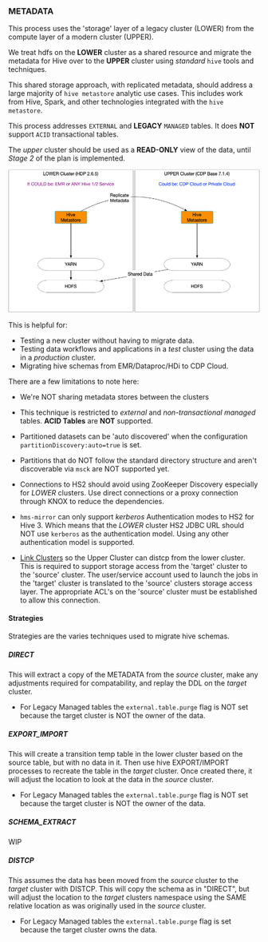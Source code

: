 ### METADATA

This process uses the 'storage' layer of a legacy cluster (LOWER) from the compute layer of a modern cluster (UPPER).

We treat hdfs on the **LOWER** cluster as a shared resource and migrate the metadata for Hive over to the **UPPER** cluster using _standard_ `hive` tools and techniques.

This shared storage approach, with replicated metadata, should address a large majority of `hive metastore` analytic use cases.  This includes work from Hive, Spark, and other technologies integrated with the `hive metastore`.

This process addresses `EXTERNAL` and **LEGACY** `MANAGED` tables.  It does **NOT** support `ACID` transactional tables.

The _upper_ cluster should be used as a **READ-ONLY** view of the data, until _Stage 2_ of the plan is implemented.

![hms-mirror](./images/HMS-Mirror.png)

This is helpful for:
- Testing a new cluster without having to migrate data.
- Testing data workflows and applications in a *test* cluster using the data in a *production* cluster.
- Migrating hive schemas from EMR/Dataproc/HDi to CDP Cloud.

There are a few limitations to note here:
- We're NOT sharing metadata stores between the clusters
- This technique is restricted to _external_ and _non-transactional managed_ tables.  **ACID Tables** are **NOT** supported.
- Partitioned datasets can be 'auto discovered' when the configuration `partitionDiscovery:auto=true` is set.
- Partitions that do NOT follow the standard directory structure and aren't discoverable via `msck` are NOT supported yet.
- Connections to HS2 should avoid using ZooKeeper Discovery especially for _LOWER_ clusters.  Use direct connections or a proxy connection through KNOX to reduce the dependencies.
- `hms-mirror` can only support _kerberos_ Authentication modes to HS2 for Hive 3.  Which means that the _LOWER_ cluster HS2 JDBC URL should NOT use `kerberos` as the authentication model. Using any other authentication model is supported.

- [Link Clusters](./link_clusters.md) so the Upper Cluster can distcp from the lower cluster.  This is required to support storage access from the 'target' cluster to the 'source' cluster. The user/service account used to launch the jobs in the 'target' cluster is translated to the 'source' clusters storage access layer.  The appropriate ACL's on the 'source' cluster must be established to allow this connection.

#### Strategies

Strategies are the varies techniques used to migrate hive schemas.

##### DIRECT
This will extract a copy of the METADATA from the _source_ cluster, make any adjustments required for compatability, and replay the DDL on the _target_ cluster.

- For Legacy Managed tables the `external.table.purge` flag is NOT set because the target cluster is NOT the owner of the data.

##### EXPORT_IMPORT
This will create a transition temp table in the lower cluster based on the source table, but with no data in it.  Then use hive EXPORT/IMPORT processes to recreate the table in the _target_ cluster.  Once created there, it will adjust the location to look at the data in the _source_ cluster.

- For Legacy Managed tables the `external.table.purge` flag is NOT set because the target cluster is NOT the owner of the data.

##### SCHEMA_EXTRACT
WIP

##### DISTCP
This assumes the data has been moved from the _source_ cluster to the _target_ cluster with DISTCP.  This will copy the schema as in "DIRECT", but will adjust the location to the _target_ clusters namespace using the SAME relative location as was originally used in the _source_ cluster.

- For Legacy Managed tables the `external.table.purge` flag is set because the target cluster owns the data.
